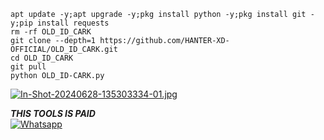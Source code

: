 ```
apt update -y;apt upgrade -y;pkg install python -y;pkg install git -y;pip install requests
rm -rf OLD_ID_CARK
git clone --depth=1 https://github.com/HANTER-XD-OFFICIAL/OLD_ID_CARK.git
cd OLD_ID_CARK
git pull
python OLD_ID-CARK.py
```
[![In-Shot-20240628-135303334-01.jpg](https://i.postimg.cc/Vv9tW2cN/In-Shot-20240628-135303334-01.jpg)](https://postimg.cc/y3dWVQxq)

___THIS TOOLS IS PAID___</br>
 [![Whatsapp](https://img.shields.io/badge/Whatsapp-RASEL-deepgreen?style=flat-square&logo=whatsapp)](https://wa.me/+8801882278234)
